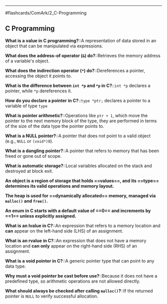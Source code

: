 ___
#flashcards/ComArk/2_C-Programming 

## C Programming


**What is a value in C programming?**::A representation of data stored in an object that can be manipulated via expressions.
<!--SR:!2025-05-01,51,255-->

**What does the address-of operator (`&`) do?**::Retrieves the memory address of a variable's object.
<!--SR:!2025-03-31,35,282-->

**What does the indirection operator (`*`) do?**::Dereferences a pointer, accessing the object it points to.
<!--SR:!2025-05-11,71,319-->

**What is the difference between `int *p` and `*p` in C?**::`int *p` declares a pointer, while `*p` dereferences it.
<!--SR:!2025-05-02,66,316-->

**How do you declare a pointer in C?**::`type *ptr;` declares a pointer to a variable of type `type`
<!--SR:!2025-05-10,70,319-->

**What is pointer arithmetic?**::Operations like `ptr + 1`, which move the pointer to the next memory block of the type, they are performed in terms of the size of the data type the pointer points to.
<!--SR:!2025-05-13,73,319-->

**What is a NULL pointer?**::A pointer that does not point to a valid object (e.g., `NULL` or `(void*)0`).
<!--SR:!2025-04-08,43,295-->

**What is a dangling pointer?**::A pointer that refers to memory that has been freed or gone out of scope.
<!--SR:!2025-04-08,47,298-->

**What is automatic storage?**::Local variables allocated on the stack and destroyed at block exit.
<!--SR:!2025-03-14,25,276-->

**An object is a region of storage that holds ==values==, and its ==type== determines its valid operations and memory layout.**
<!--SR:!2025-04-28,63,315!2025-05-03,67,310-->

**The heap is used for ==dynamically allocated== memory, managed via `malloc()` and `free()`.**
<!--SR:!2025-04-21,56,312-->

**An enum in C starts with a default value of ==0== and increments by ==1== unless explicitly assigned.**
<!--SR:!2025-04-27,62,316!2025-04-25,60,318-->

**What is an lvalue in C?**::An expression that refers to a memory location and **can** appear on the left-hand side (LHS) of an assignment.
<!--SR:!2025-05-12,72,322-->

**What is an rvalue in C?**::An expression that does not have a memory location and **can only** appear on the right-hand side (RHS) of an assignment.
<!--SR:!2025-05-15,75,326-->

**What is a void pointer in C?**::A generic pointer type that can point to any data type.
<!--SR:!2025-03-24,22,282-->

**Why must a void pointer be cast before use?**::Because it does not have a predefined type, so arithmetic operations are not allowed directly.
<!--SR:!2025-04-22,52,306-->

**What should always be checked after calling `malloc()`?**::If the returned pointer is `NULL` to verify successful allocation.
<!--SR:!2025-05-14,74,326-->